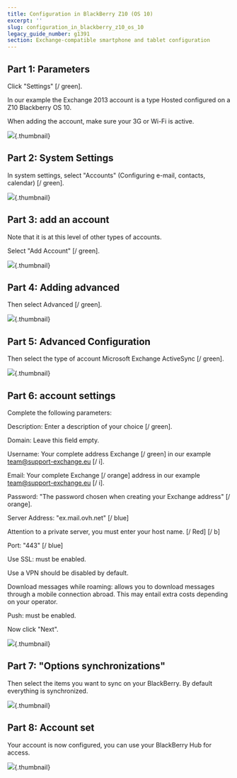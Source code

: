 ```yaml
---
title: Configuration in BlackBerry Z10 (OS 10)
excerpt: ''
slug: configuration_in_blackberry_z10_os_10
legacy_guide_number: g1391
section: Exchange-compatible smartphone and tablet configuration
---
```



## Part 1: Parameters
Click  "Settings" [/ green].

In our example the Exchange 2013 account is a type Hosted configured on a Z10 Blackberry OS 10.

When adding the account, make sure your 3G or Wi-Fi is active.

![](images/img_1777.jpg){.thumbnail}


## Part 2: System Settings
In system settings, select  "Accounts" (Configuring e-mail, contacts, calendar) [/ green].

![](images/img_1783.jpg){.thumbnail}


## Part 3: add an account
Note that it is at this level of other types of accounts.

Select  "Add Account" [/ green].

![](images/img_1784.jpg){.thumbnail}


## Part 4: Adding advanced
Then select  Advanced [/ green].

![](images/img_1785.jpg){.thumbnail}


## Part 5: Advanced Configuration
Then select the type of account  Microsoft Exchange ActiveSync [/ green].

![](images/img_1786.jpg){.thumbnail}


## Part 6: account settings
Complete the following parameters:

Description:  Enter a description of your choice [/ green].

Domain: Leave this field empty.

Username:  Your complete address Exchange [/ green]  in our example team@support-exchange.eu [/ i].

Email:  Your complete Exchange [/ orange] address  in our example team@support-exchange.eu [/ i].

Password:  "The password chosen when creating your Exchange address" [/ orange].

Server Address:  "ex.mail.ovh.net" [/ blue]

 Attention to a private server, you must enter your host name. [/ Red] [/ b]

Port:  "443" [/ blue]

Use SSL: must be enabled.

Use a VPN should be disabled by default.

Download messages while roaming: allows you to download messages through a mobile connection abroad. This may entail extra costs depending on your operator.

Push: must be enabled.

Now click "Next".

![](images/img_1787.jpg){.thumbnail}


## Part 7: "Options synchronizations"
Then select the items you want to sync on your BlackBerry. By default everything is synchronized.

![](images/img_1788.jpg){.thumbnail}


## Part 8: Account set
Your account is now configured, you can use your BlackBerry Hub for access.

![](images/img_1789.jpg){.thumbnail}

